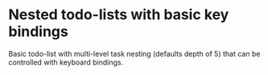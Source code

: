 # Nested todo-lists with basic key bindings
Basic todo-list with multi-level task nesting (defaults depth of 5) that can be controlled with keyboard bindings.
